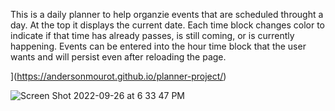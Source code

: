 This is a daily planner to help organzie events that are scheduled throught a day. At the top it displays the current date. Each time block changes color to indicate if that time has already passes, is still coming, or is currently happening. Events can be entered into the hour time block that the user wants and will persist even after reloading the page. 


](https://andersonmourot.github.io/planner-project/)


![Screen Shot 2022-09-26 at 6 33 47 PM](https://user-images.githubusercontent.com/109611768/192398866-ccef56b1-8e32-4b39-b33c-3f034770a51e.png)
